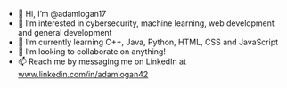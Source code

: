 - 👋 Hi, I’m @adamlogan17
- 👀 I’m interested in cybersecurity, machine learning, web development and general development 
- 🌱 I’m currently learning C++, Java, Python, HTML, CSS and JavaScript
- 💞️ I’m looking to collaborate on anything!
- 📫 Reach me by messaging me on LinkedIn at www.linkedin.com/in/adamlogan42

<!---
adamlogan17/adamlogan17 is a ✨ special ✨ repository because its `README.md` (this file) appears on your GitHub profile.
You can click the Preview link to take a look at your changes.
--->
